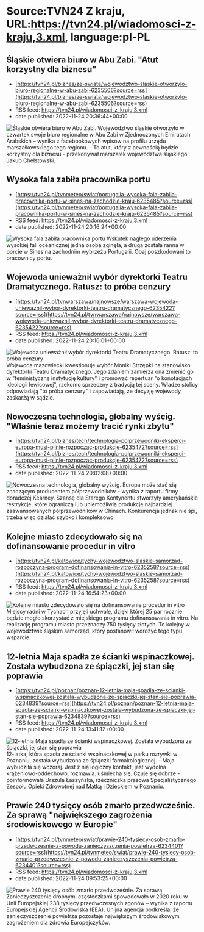 # Source:TVN24 Z kraju, URL:https://tvn24.pl/wiadomosci-z-kraju,3.xml, language:pl-PL

## Śląskie otwiera biuro w Abu Zabi. "Atut korzystny dla biznesu"
 - [https://tvn24.pl/biznes/ze-swiata/wojewodztwo-slaskie-otworzylo-biuro-regionalne-w-abu-zabi-6235506?source=rss](https://tvn24.pl/biznes/ze-swiata/wojewodztwo-slaskie-otworzylo-biuro-regionalne-w-abu-zabi-6235506?source=rss)
 - RSS feed: https://tvn24.pl/wiadomosci-z-kraju,3.xml
 - date published: 2022-11-24 20:36:44+00:00

<img alt="Śląskie otwiera biuro w Abu Zabi. " src="https://tvn24.pl/najnowsze/cdn-zdjecie-d96gy5-abu-dhabi-shutterstock1322065340-6235505/alternates/LANDSCAPE_1280" />
    Województwo śląskie otworzyło w czwartek swoje biuro regionalne w Abu Zabi w Zjednoczonych Emiratach Arabskich – wynika z facebookowych wpisów na profilu urzędu marszałkowskiego tego regionu. - To atut, który z pewnością będzie korzystny dla biznesu - przekonywał marszałek województwa śląskiego Jakub Chełstowski.

## Wysoka fala zabiła pracownika portu
 - [https://tvn24.pl/tvnmeteo/swiat/portugalia-wysoka-fala-zabila-pracownika-portu-w-sines-na-zachodzie-kraju-6235485?source=rss](https://tvn24.pl/tvnmeteo/swiat/portugalia-wysoka-fala-zabila-pracownika-portu-w-sines-na-zachodzie-kraju-6235485?source=rss)
 - RSS feed: https://tvn24.pl/wiadomosci-z-kraju,3.xml
 - date published: 2022-11-24 20:16:24+00:00

<img alt="Wysoka fala zabiła pracownika portu" src="https://tvn24.pl/tvnmeteo/najnowsze/cdn-zdjecie-5ubcc9-sines-6235495/alternates/LANDSCAPE_1280" />
    Wskutek nagłego uderzenia wysokiej fali oceanicznej jedna osoba zginęła, a druga została ranna w porcie w Sines na zachodnim wybrzeżu Portugalii. Obaj poszkodowani to pracownicy portu.

## Wojewoda unieważnił wybór dyrektorki Teatru Dramatycznego. Ratusz: to próba cenzury
 - [https://tvn24.pl/tvnwarszawa/najnowsze/warszawa-wojewoda-uniewaznil-wybor-dyrektorki-teatru-dramatycznego-6235422?source=rss](https://tvn24.pl/tvnwarszawa/najnowsze/warszawa-wojewoda-uniewaznil-wybor-dyrektorki-teatru-dramatycznego-6235422?source=rss)
 - RSS feed: https://tvn24.pl/wiadomosci-z-kraju,3.xml
 - date published: 2022-11-24 20:16:01+00:00

<img alt="Wojewoda unieważnił wybór dyrektorki Teatru Dramatycznego. Ratusz: to próba cenzury" src="https://tvn24.pl/tvnwarszawa/najnowsze/cdn-zdjecie-9hob17-teatr-dramatyczny-w-warszawie-5568755/alternates/LANDSCAPE_1280" />
    Wojewoda mazowiecki kwestionuje wybór Moniki Strzępki na stanowisko dyrektorki Teatru Dramatycznego. Jego zdaniem zamierza ona zmienić go w "feministyczną instytucję kultury" i promować repertuar "o konotacjach ideologii lewicowej", rzekomo sprzeczny z tradycją tej sceny. Władze stolicy odpowiadają "to próba cenzury" i zapowiadają, że decyzję wojewody zaskarżą w sądzie.

## Nowoczesna technologia, globalny wyścig. "Właśnie teraz możemy tracić rynki zbytu"
 - [https://tvn24.pl/biznes/tech/technologia-polprzewodniki-eksperci-europa-musi-pilnie-rozpoczac-produkcje-6235472?source=rss](https://tvn24.pl/biznes/tech/technologia-polprzewodniki-eksperci-europa-musi-pilnie-rozpoczac-produkcje-6235472?source=rss)
 - RSS feed: https://tvn24.pl/wiadomosci-z-kraju,3.xml
 - date published: 2022-11-24 20:02:08+00:00

<img alt="Nowoczesna technologia, globalny wyścig. " src="https://tvn24.pl/najnowsze/cdn-zdjecie-llxvkt-chip-shutterstock684989755-5453506/alternates/LANDSCAPE_1280" />
    Europa może stać się znaczącym producentem półprzewodników  – wynika z raportu firmy doradczej Kearney. Szansę dla Starego Kontynentu stworzyły amerykańskie restrykcje, które ograniczą lub uniemożliwią produkcję najbardziej zaawansowanych półprzewodników w Chinach. Konkurencja jednak nie śpi, trzeba więc działać szybko i kompleksowo.

## Kolejne miasto zdecydowało się na dofinansowanie procedur in vitro
 - [https://tvn24.pl/katowice/tychy-wojewodztwo-slaskie-samorzad-rozpoczyna-program-dofinansowania-in-vitro-6235258?source=rss](https://tvn24.pl/katowice/tychy-wojewodztwo-slaskie-samorzad-rozpoczyna-program-dofinansowania-in-vitro-6235258?source=rss)
 - RSS feed: https://tvn24.pl/wiadomosci-z-kraju,3.xml
 - date published: 2022-11-24 16:54:23+00:00

<img alt="Kolejne miasto zdecydowało się na dofinansowanie procedur in vitro" src="https://tvn24.pl/tvnwarszawa/najnowsze/cdn-zdjecie-r2pfwd-radni-zwiekszyli-budzet-na-program-in-vitro-w-latach-2023-25-zdj-ilustracyjne-6162322/alternates/LANDSCAPE_1280" />
    Miejscy radni w Tychach przyjęli uchwałę, dzięki której 25 par rocznie będzie mogło skorzystać z miejskiego programu dofinansowania in vitro. Na realizację programu miasto przeznaczy 750 tysięcy złotych. To kolejny w województwie śląskim samorząd, który postanowił wdrożyć tego typu wsparcie.

## 12-letnia Maja spadła ze ścianki wspinaczkowej. Została wybudzona ze śpiączki, jej stan się poprawia
 - [https://tvn24.pl/poznan/poznan-12-letnia-maja-spadla-ze-scianki-wspinaczkowej-zostala-wybudzona-ze-spiaczki-jej-stan-sie-poprawia-6234839?source=rss](https://tvn24.pl/poznan/poznan-12-letnia-maja-spadla-ze-scianki-wspinaczkowej-zostala-wybudzona-ze-spiaczki-jej-stan-sie-poprawia-6234839?source=rss)
 - RSS feed: https://tvn24.pl/wiadomosci-z-kraju,3.xml
 - date published: 2022-11-24 13:41:12+00:00

<img alt="12-letnia Maja spadła ze ścianki wspinaczkowej. Została wybudzona ze śpiączki, jej stan się poprawia" src="https://tvn24.pl/najnowsze/cdn-zdjecie-tr9sm0-12-latka-w-ciezkim-stanie-przebywa-w-wielkopolskim-centrum-pediatrii-w-poznaniu-6226925/alternates/LANDSCAPE_1280" />
    12-latka, która spadła ze ścianki wspinaczkowej w parku rozrywki w Poznaniu, została wybudzona ze śpiączki farmakologicznej. - Maja wybudziła się wczoraj. Jest z nią logiczny kontakt, jest wydolna krążeniowo-oddechowo, rozmawia. uśmiecha się. Czuje się dobrze - poinformowała Urszula Łaszyńska, rzeczniczka prasowa Specjalistycznego Zespołu Opieki Zdrowotnej nad Matką i Dzieckiem w Poznaniu.

## Prawie 240 tysięcy osób zmarło przedwcześnie. Za sprawą "największego zagrożenia środowiskowego w Europie"
 - [https://tvn24.pl/tvnmeteo/swiat/prawie-240-tysiecy-osob-zmarlo-przedwczesnie-z-powodu-zanieczyszczenia-powietrza-6234401?source=rss](https://tvn24.pl/tvnmeteo/swiat/prawie-240-tysiecy-osob-zmarlo-przedwczesnie-z-powodu-zanieczyszczenia-powietrza-6234401?source=rss)
 - RSS feed: https://tvn24.pl/wiadomosci-z-kraju,3.xml
 - date published: 2022-11-24 09:53:25+00:00

<img alt="Prawie 240 tysięcy osób zmarło przedwcześnie. Za sprawą " src="https://tvn24.pl/tvnmeteo/najnowsze/cdn-zdjecie-y70kfx-korek-smog-6083260/alternates/LANDSCAPE_1280" />
    Zanieczyszczenie drobnymi cząsteczkami spowodowało w 2020 roku w Unii Europejskiej 238 tysięcy przedwczesnych zgonów – wynika z raportu Europejskiej Agencji Środowiska (EEA). Unijna agencja podkreśla, że zanieczyszczenie powietrza pozostaje największym środowiskowym zagrożeniem dla zdrowia Europejczyków.

